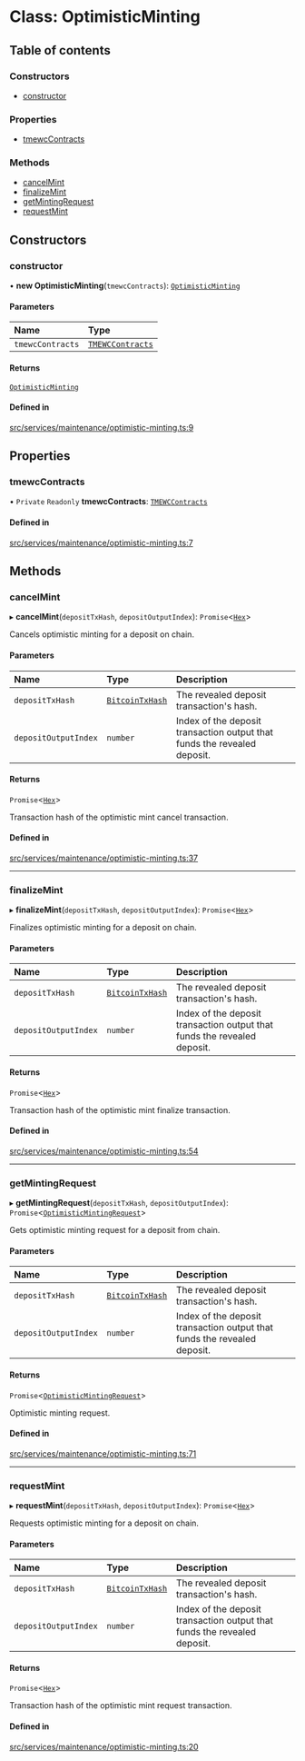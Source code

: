 # Class: OptimisticMinting

## Table of contents

### Constructors

- [constructor](OptimisticMinting.md#constructor)

### Properties

- [tmewcContracts](OptimisticMinting.md#tmewccontracts)

### Methods

- [cancelMint](OptimisticMinting.md#cancelmint)
- [finalizeMint](OptimisticMinting.md#finalizemint)
- [getMintingRequest](OptimisticMinting.md#getmintingrequest)
- [requestMint](OptimisticMinting.md#requestmint)

## Constructors

### constructor

• **new OptimisticMinting**(`tmewcContracts`): [`OptimisticMinting`](OptimisticMinting.md)

#### Parameters

| Name | Type |
| :------ | :------ |
| `tmewcContracts` | [`TMEWCContracts`](../README.md#tmewccontracts) |

#### Returns

[`OptimisticMinting`](OptimisticMinting.md)

#### Defined in

[src/services/maintenance/optimistic-minting.ts:9](https://github.com/keep-network/tmewc/blob/main/typescript/src/services/maintenance/optimistic-minting.ts#L9)

## Properties

### tmewcContracts

• `Private` `Readonly` **tmewcContracts**: [`TMEWCContracts`](../README.md#tmewccontracts)

#### Defined in

[src/services/maintenance/optimistic-minting.ts:7](https://github.com/keep-network/tmewc/blob/main/typescript/src/services/maintenance/optimistic-minting.ts#L7)

## Methods

### cancelMint

▸ **cancelMint**(`depositTxHash`, `depositOutputIndex`): `Promise`\<[`Hex`](Hex.md)\>

Cancels optimistic minting for a deposit on chain.

#### Parameters

| Name | Type | Description |
| :------ | :------ | :------ |
| `depositTxHash` | [`BitcoinTxHash`](BitcoinTxHash.md) | The revealed deposit transaction's hash. |
| `depositOutputIndex` | `number` | Index of the deposit transaction output that funds the revealed deposit. |

#### Returns

`Promise`\<[`Hex`](Hex.md)\>

Transaction hash of the optimistic mint cancel transaction.

#### Defined in

[src/services/maintenance/optimistic-minting.ts:37](https://github.com/keep-network/tmewc/blob/main/typescript/src/services/maintenance/optimistic-minting.ts#L37)

___

### finalizeMint

▸ **finalizeMint**(`depositTxHash`, `depositOutputIndex`): `Promise`\<[`Hex`](Hex.md)\>

Finalizes optimistic minting for a deposit on chain.

#### Parameters

| Name | Type | Description |
| :------ | :------ | :------ |
| `depositTxHash` | [`BitcoinTxHash`](BitcoinTxHash.md) | The revealed deposit transaction's hash. |
| `depositOutputIndex` | `number` | Index of the deposit transaction output that funds the revealed deposit. |

#### Returns

`Promise`\<[`Hex`](Hex.md)\>

Transaction hash of the optimistic mint finalize transaction.

#### Defined in

[src/services/maintenance/optimistic-minting.ts:54](https://github.com/keep-network/tmewc/blob/main/typescript/src/services/maintenance/optimistic-minting.ts#L54)

___

### getMintingRequest

▸ **getMintingRequest**(`depositTxHash`, `depositOutputIndex`): `Promise`\<[`OptimisticMintingRequest`](../README.md#optimisticmintingrequest)\>

Gets optimistic minting request for a deposit from chain.

#### Parameters

| Name | Type | Description |
| :------ | :------ | :------ |
| `depositTxHash` | [`BitcoinTxHash`](BitcoinTxHash.md) | The revealed deposit transaction's hash. |
| `depositOutputIndex` | `number` | Index of the deposit transaction output that funds the revealed deposit. |

#### Returns

`Promise`\<[`OptimisticMintingRequest`](../README.md#optimisticmintingrequest)\>

Optimistic minting request.

#### Defined in

[src/services/maintenance/optimistic-minting.ts:71](https://github.com/keep-network/tmewc/blob/main/typescript/src/services/maintenance/optimistic-minting.ts#L71)

___

### requestMint

▸ **requestMint**(`depositTxHash`, `depositOutputIndex`): `Promise`\<[`Hex`](Hex.md)\>

Requests optimistic minting for a deposit on chain.

#### Parameters

| Name | Type | Description |
| :------ | :------ | :------ |
| `depositTxHash` | [`BitcoinTxHash`](BitcoinTxHash.md) | The revealed deposit transaction's hash. |
| `depositOutputIndex` | `number` | Index of the deposit transaction output that funds the revealed deposit. |

#### Returns

`Promise`\<[`Hex`](Hex.md)\>

Transaction hash of the optimistic mint request transaction.

#### Defined in

[src/services/maintenance/optimistic-minting.ts:20](https://github.com/keep-network/tmewc/blob/main/typescript/src/services/maintenance/optimistic-minting.ts#L20)
